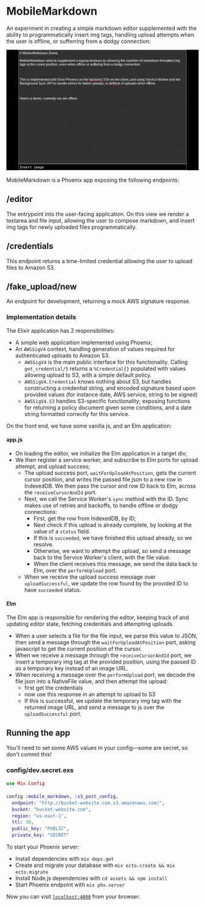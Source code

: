 # MobileMarkdown

An experiment in creating a simple markdown editor supplemented with the ability
to programmatically insert img tags, handling upload attempts when the user is
offline, or sufferring from a dodgy connection:

![](/mobile-markdown-demo.gif)

MobileMarkdown is a Phoenix app exposing the following endpoints:

## /editor

The entrypoint into the user-facing application. On this view we render a
textarea and file input, allowing the user to compose markdown, and insert img
tags for newly uploaded files programmatically.

## /credentials

This endpoint returns a time-limited credential allowing the user to upload
files to Amazon S3.

## /fake_upload/new

An endpoint for development, returning a mock AWS signature response.

### Implementation details

The Elixir application has 2 responsibilities:

* A simple web applicaition implemented using Phoenix;
* An `AWSSigV4` context, handling generation of values required for authenticated
uploads to Amazon S3.
  * `AWSSigV4` is the main public interface for this functionality. Calling
  `get_credential/5` returns a `%Credential{}` populated with values allowing
  upload to S3, with a simple default policy.
  * `AWSSigV4.Credential` knows nothing about S3, but handles constructing a
  credential string, and encoded signature based upon provided values (for
  instance date, AWS service, string to be signed)
  * `AWSSigV4.S3` handles S3-specific functionality; exposing functions for
  returning a policy document given some conditions, and a date string formatted
  correctly for this service.

On the front end, we have some vanilla js, and an Elm application:

#### app.js

* On loading the editor, we initialize the Elm application in a target div;
* We then register a service worker, and subscribe to Elm ports for upload
attempt, and upload success;
  * The upload success port, `waitForUploadAtPosition`, gets the current cursor
  position, and writes the passed file json to a new row in IndexedDB. We then
  pass the cursor and row ID back to Elm, across the `receiveCursorAndId` port.
  * Next, we call the Service Worker's `sync` method with the ID. Sync makes use
  of retries and backoffs, to handle offline or dodgy connections:
    * First, get the row from IndexedDB, by ID;
    * Next check if this upload is already complete, by looking at the value of
    a `status` field.
    * If this is `succeeded`, we have finished this upload already, so we
    resolve.
    * Otherwise, we want to attempt the upload, so send a message back to the
    Service Worker's client, with the file value.
    * When the client receives this message, we send the data back to Elm, over
    the `performUpload` port.
  * When  we receive the upload success message over `uploadSuccessful`, we
  update the row found by the provided ID to have `succeeded` status.

#### Elm

The Elm app is responsible for rendering the editor, keeping track of and
updating editor state, fetching credentials and attempting uploads.

* When a user selects a file for the file input, we parse this value to JSON,
then send a message through the `waitForUploadAtPosition` port, asking javascript
to get the current position of the cursor.
* When we receive a message through the `receiveCursorAndId` port, we insert a
temporary img tag at the provided position, using the passed ID as a temporary
key instead of an image URL.
* When receiving a message over the `performUpload` port, we decode the file
json into a NativeFile value, and then attempt the upload:
  * first get the credentials
  * now use this response in an attempt to upload to S3
  * If this is successful, we update the temporary img tag with the returned
  image URL, and send a message to js over the `uploadSuccessful` port.

## Running the app

You'll need to set some AWS values in your config&mdash;some are secret, so don't commit this!

### config/dev.secret.exs
```elixir
use Mix.Config

config :mobile_markdown, :s3_post_config,
  endpoint: "http://bucket-website.com.s3.amazonaws.com/",
  bucket: "bucket-website.com",
  region: "us-east-1",
  ttl: 30,
  public_key: "PUBLIC",
  private_key: "SECRET"

```

To start your Phoenix server:

  * Install dependencies with `mix deps.get`
  * Create and migrate your database with `mix ecto.create && mix ecto.migrate`
  * Install Node.js dependencies with `cd assets && npm install`
  * Start Phoenix endpoint with `mix phx.server`

Now you can visit [`localhost:4000`](http://localhost:4000) from your browser.
